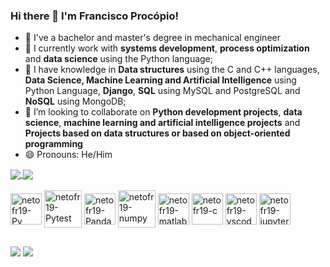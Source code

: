 ### Hi there 👋 I'm Francisco Procópio!

- :notebook: I've a bachelor and master's degree in mechanical engineer 
- 🔭 I currently work with **systems development**, **process optimization** and **data science** using the Python language;
- 🌱 I have knowledge in **Data structures** using the C and C++ languages, **Data Science, Machine Learning and Artificial Intelligence** using Python Language, **Django**, **SQL** using MySQL and PostgreSQL and **NoSQL** using MongoDB;
- 👯 I’m looking to collaborate on **Python development projects**, **data science**, **machine learning and artificial intelligence projects** and **Projects based on data structures or based on object-oriented programming**
- 😄 Pronouns: He/Him

<a href="https://github.com/netofr19/github-readme-stats">
  <img align="center" src="https://github-readme-stats.vercel.app/api?username=netofr19&show_icons=true&theme=merko&bg_color=00000000" />
</a>
<a href="https://github.com/netofr19/github-readme-stats">
  <img align="center" src="https://github-readme-stats.vercel.app/api/top-langs/?username=netofr19&show_icons=true&theme=merko&bg_color=00000000&layout=compact" />
</a>

<div style="display: inline_block"><br>
  <img align="center" alt="netofr19-Py" height="50" width="50" <img src="https://cdn.jsdelivr.net/gh/devicons/devicon/icons/python/python-original-wordmark.svg" />
  <img align="center" alt="netofr19-Pytest" height="60" width="60" <img src="https://cdn.jsdelivr.net/gh/devicons/devicon/icons/pytest/pytest-original-wordmark.svg" />
  <img align="center" alt="netofr19-Pandas" height="50" width="50" <<img src="https://cdn.jsdelivr.net/gh/devicons/devicon/icons/pandas/pandas-original-wordmark.svg" />
  <img align="center" alt="netofr19-numpy" height="60" width="60" <img src="https://cdn.jsdelivr.net/gh/devicons/devicon/icons/numpy/numpy-original-wordmark.svg" />
  <img align="center" alt="netofr19-matlab" height="50" width="50" <img src="https://cdn.jsdelivr.net/gh/devicons/devicon/icons/matlab/matlab-original.svg" />
  <img align="center" alt="netofr19-c" height="50" width="50" <img src="https://cdn.jsdelivr.net/gh/devicons/devicon/icons/c/c-original.svg" />
  <img align="center" alt="netofr19-vscode" height="50" width="50" <img src="https://cdn.jsdelivr.net/gh/devicons/devicon/icons/vscode/vscode-original-wordmark.svg" />
  <img align="center" alt="netofr19-jupyter" height="50" width="50" <img src="https://cdn.jsdelivr.net/gh/devicons/devicon/icons/jupyter/jupyter-original-wordmark.svg" />

  ##
 
<div> 
  <a href = "mailto:franciscoprocopio.cg@gmail.com"><img src="https://img.shields.io/badge/Gmail-D14836?style=for-the-badge&logo=gmail&logoColor=white" target="_blank"></a>
  <a href="https://www.linkedin.com/in/francisco-proc%C3%B3pio-60339092" target="_blank"><img src="https://img.shields.io/badge/-LinkedIn-%230077B5?style=for-the-badge&logo=linkedin&logoColor=white" target="_blank"></a> 
  
</div>


